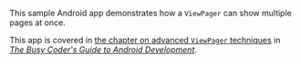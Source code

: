 This sample Android app demonstrates
how a `ViewPager` can show multiple pages at once.

This app is covered in 
[the chapter on advanced `ViewPager` techniques](https://commonsware.com/Android/previews/more-fun-with-pagers)
in [*The Busy Coder's Guide to Android Development*](https://commonsware.com/Android/).


